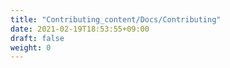 ```yaml
---
title: "Contributing_content/Docs/Contributing"
date: 2021-02-19T18:53:55+09:00
draft: false
weight: 0
---
```


